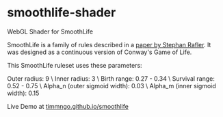 # smoothlife-shader
WebGL Shader for SmoothLife

SmoothLife is a family of rules described in a <a href="https://arxiv.org/abs/1111.1567">paper by Stephan Rafler</a>. It was designed as a continuous version of Conway's Game of Life. 

This SmoothLife ruleset uses these parameters: 

Outer radius: 9 \\
Inner radius: 3 \\
Birth range: 0.27 - 0.34 \\
Survival range: 0.52 - 0.75 \\
Alpha_n (outer sigmoid width): 0.03 \\ 
Alpha_m (inner sigmoid width): 0.15

Live Demo at <a href="http://timmngo.github.io/smoothlife" target="_blank">timmngo.github.io/smoothlife</a>
